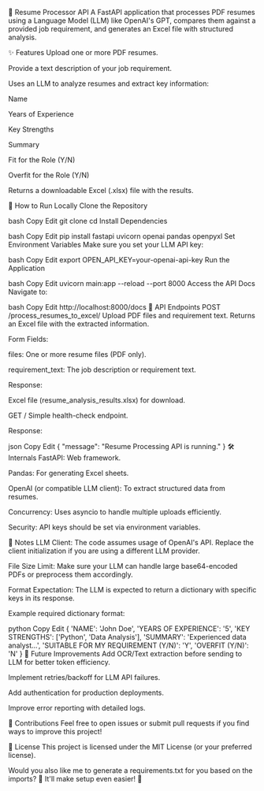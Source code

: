 📄 Resume Processor API
A FastAPI application that processes PDF resumes using a Language Model (LLM) like OpenAI's GPT, compares them against a provided job requirement, and generates an Excel file with structured analysis.

✨ Features
Upload one or more PDF resumes.

Provide a text description of your job requirement.

Uses an LLM to analyze resumes and extract key information:

Name

Years of Experience

Key Strengths

Summary

Fit for the Role (Y/N)

Overfit for the Role (Y/N)

Returns a downloadable Excel (.xlsx) file with the results.

🚀 How to Run Locally
Clone the Repository

bash
Copy
Edit
git clone <your-repo-url>
cd <your-repo-name>
Install Dependencies

bash
Copy
Edit
pip install fastapi uvicorn openai pandas openpyxl
Set Environment Variables Make sure you set your LLM API key:

bash
Copy
Edit
export OPEN_API_KEY=your-openai-api-key
Run the Application

bash
Copy
Edit
uvicorn main:app --reload --port 8000
Access the API Docs Navigate to:

bash
Copy
Edit
http://localhost:8000/docs
📂 API Endpoints
POST /process_resumes_to_excel/
Upload PDF files and requirement text. Returns an Excel file with the extracted information.

Form Fields:

files: One or more resume files (PDF only).

requirement_text: The job description or requirement text.

Response:

Excel file (resume_analysis_results.xlsx) for download.

GET /
Simple health-check endpoint.

Response:

json
Copy
Edit
{
  "message": "Resume Processing API is running."
}
🛠️ Internals
FastAPI: Web framework.

Pandas: For generating Excel sheets.

OpenAI (or compatible LLM client): To extract structured data from resumes.

Concurrency: Uses asyncio to handle multiple uploads efficiently.

Security: API keys should be set via environment variables.

📌 Notes
LLM Client: The code assumes usage of OpenAI's API. Replace the client initialization if you are using a different LLM provider.

File Size Limit: Make sure your LLM can handle large base64-encoded PDFs or preprocess them accordingly.

Format Expectation: The LLM is expected to return a dictionary with specific keys in its response.

Example required dictionary format:

python
Copy
Edit
{
  'NAME': 'John Doe',
  'YEARS OF EXPERIENCE': '5',
  'KEY STRENGTHS': ['Python', 'Data Analysis'],
  'SUMMARY': 'Experienced data analyst...',
  'SUITABLE FOR MY REQUIREMENT (Y/N)': 'Y',
  'OVERFIT (Y/N)': 'N'
}
🧹 Future Improvements
Add OCR/Text extraction before sending to LLM for better token efficiency.

Implement retries/backoff for LLM API failures.

Add authentication for production deployments.

Improve error reporting with detailed logs.

🤝 Contributions
Feel free to open issues or submit pull requests if you find ways to improve this project!

📜 License
This project is licensed under the MIT License (or your preferred license).

Would you also like me to generate a requirements.txt for you based on the imports? 🚀
It'll make setup even easier! 🎯

